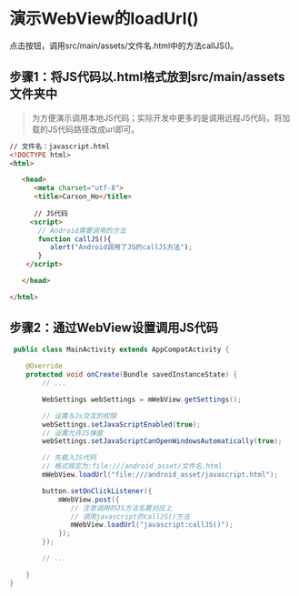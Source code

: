 # 演示WebView的loadUrl()

点击按钮，调用src/main/assets/文件名.html中的方法callJS()。

## 步骤1：将JS代码以.html格式放到src/main/assets文件夹中

> 为方便演示调用本地JS代码；实际开发中更多的是调用远程JS代码，将加载的JS代码路径改成url即可。

```html
// 文件名：javascript.html
<!DOCTYPE html>
<html>

   <head>
      <meta charset="utf-8">
      <title>Carson_Ho</title>
      
      // JS代码
     <script>
       // Android需要调用的方法
       function callJS(){
          alert("Android调用了JS的callJS方法");
       }
    </script>

   </head>

</html>
```

## 步骤2：通过WebView设置调用JS代码
```java
 public class MainActivity extends AppCompatActivity {
 
    @Override
    protected void onCreate(Bundle savedInstanceState) {
        // ...

        WebSettings webSettings = mWebView.getSettings();

        // 设置与Js交互的权限
        webSettings.setJavaScriptEnabled(true);
        // 设置允许JS弹窗
        webSettings.setJavaScriptCanOpenWindowsAutomatically(true);

        // 先载入JS代码
        // 格式规定为:file:///android_asset/文件名.html
        mWebView.loadUrl("file:///android_asset/javascript.html");

        button.setOnClickListener({
            mWebView.post({
               // 注意调用的JS方法名要对应上
               // 调用javascript的callJS()方法
               mWebView.loadUrl("javascript:callJS()");
            });
        });

        // ...

    }
}
```
